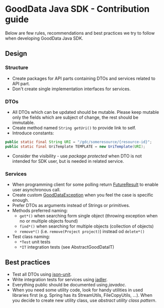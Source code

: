 # GoodData Java SDK - Contribution guide

Below are few rules, recommendations and best practices we try to follow when developing GoodData Java SDK.

## Design

### Structure
* Create packages for API parts containing DTOs and services related to API part.
* Don't create single implementation interfaces for services.

### DTOs
* All DTOs which can be updated should be mutable. Please keep mutable only the fields which are subject of change, the rest should be immutable.
* Create method named `String getUri()` to provide link to self.
* Introduce constants:
```java
public static final String URI = "/gdc/someresource/{resource-id}";
public static final UriTemplate TEMPLATE = new UriTemplate(URI);
```
* Consider the visibility - use _package protected_ when DTO is not intended for SDK user, but is needed in related service.

### Services
* When programming client for some polling return [FutureResult](src/main/java/com/gooddata/FutureResult.java) to enable user asynchronous call.
* Create custom [GoodDataException](src/main/java/com/gooddata/GoodDataException.java) when you feel the case is specific enough.
* Prefer DTOs as arguments instead of Strings or primitives.
* Methods preferred naming:
  * `get*()` when searching form single object (throwing exception when no or multiple objects found)
  * `find*()` when searching for multiple objects (collection of objects)
  * `remove*()` (i.e. `remove(Project project)`) instead od `delete*()` 
* Test class naming:
  * `*Test` unit tests
  * `*IT` integration tests (see AbstractGoodDataIT)

## Best practices
* Test all DTOs using [json-unit](https://github.com/lukas-krecan/JsonUnit).
* Write integration tests for services using [jadler](https://github.com/jadler-mocking/jadler/wiki).
* Everything public should be documented using _javadoc_.
* When you need some utility code, look for handy utilities in used libraries first (e.g. Spring has its StreamUtils, FileCopyUtils, ...). When you decide to create new utility class, use _abstract utility class pattern_.
